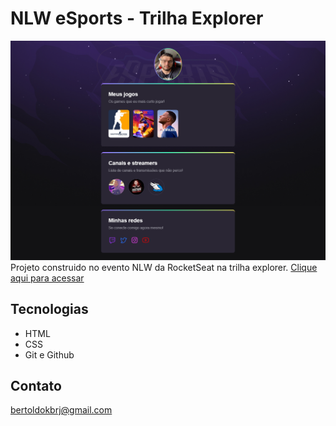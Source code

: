 # NLW eSports - Trilha Explorer
![preview](./.github/preview.png)
Projeto construido no evento NLW da RocketSeat na trilha explorer.
[Clique aqui para acessar](https://bertoldoklinger.github.io/landingpageforesports/)
## Tecnologias
- HTML
- CSS
- Git e Github
## Contato

bertoldokbrj@gmail.com
